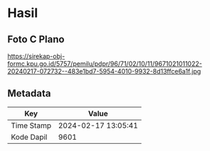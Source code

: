 # Hasil

## Foto C Plano

https://sirekap-obj-formc.kpu.go.id/5757/pemilu/pdpr/96/71/02/10/11/9671021011022-20240217-072732--483e1bd7-5954-4010-9932-8d13ffce6a1f.jpg


## Metadata

| Key        | Value               |
| ---------- | ------------------- |
| Time Stamp | 2024-02-17 13:05:41 |
| Kode Dapil | 9601                |



